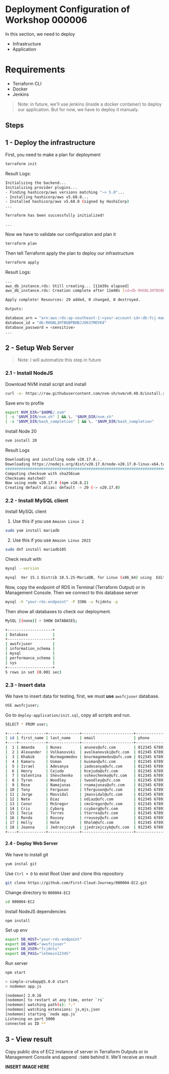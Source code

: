 # Deployment Configuration of Workshop 000006

In this section, we need to deploy

- Infrastructure
- Application

# Requirements

- Terraform CLI
- Docker
- Jenkins

> Note: in future, we'll use jenkins (inside a docker container) to deploy our application. But for now, we have to deploy it manualy.

## Steps

## 1 - Deploy the infrastructure

First, you need to make a plan for deployment

```bash
terraform init
```

Result Logs:

```bash
Initializing the backend...
Initializing provider plugins...
- Finding hashicorp/aws versions matching "~> 5.0"...
- Installing hashicorp/aws v5.68.0...
- Installed hashicorp/aws v5.68.0 (signed by HashiCorp)
...

Terraform has been successfully initialized!

...
```

Now we have to validate our configuration and plan it

```bash
terraform plan
```

Then tell Terraform apply the plan to deploy our infrastructure

```bash
terraform apply
```

Result Logs:

```bash
...
aws_db_instance.rds: Still creating... [11m39s elapsed]
aws_db_instance.rds: Creation complete after 11m48s [id=db-RHGNL3HTBGBPBHBJJO637MOYK4]

Apply complete! Resources: 29 added, 0 changed, 0 destroyed.

Outputs:

database_arn = "arn:aws:rds:ap-southeast-1:<your-account-id>:db:fcj-management-db-instance"
database_id = "db-RHGNL3HTBGBPBHBJJO637MOYK4"
database_password = <sensitive>
...
```

## 2 - Setup Web Server

> Note: I will automatize this step in future

### 2.1 - Install NodeJS

Download NVM install script and install

```bash
curl -o- https://raw.githubusercontent.com/nvm-sh/nvm/v0.40.0/install.sh | bash
```

Save env to profile

```bash
export NVM_DIR="$HOME/.nvm"
[ -s "$NVM_DIR/nvm.sh" ] && \. "$NVM_DIR/nvm.sh"
[ -s "$NVM_DIR/bash_completion" ] && \. "$NVM_DIR/bash_completion"
```

Install Node 20

```bash
nvm install 20
```

Result Logs

```bash
Downloading and installing node v20.17.0...
Downloading https://nodejs.org/dist/v20.17.0/node-v20.17.0-linux-x64.tar.xz...
####################################################################################################################################################################################################### 100.0%
Computing checksum with sha256sum
Checksums matched!
Now using node v20.17.0 (npm v10.8.2)
Creating default alias: default -> 20 (-> v20.17.0)
```

### 2.2 - Install MySQL client

Install MySQL client

1. Use this if you use `Amazon Linux 2`

```bash
sudo yum install mariadb
```

2. Use this if you use `Amazon Linux 2023`

```bash
sudo dnf install mariadb105
```

Check result with

```bash
mysql --version
```

```bash
mysql  Ver 15.1 Distrib 10.5.25-MariaDB, for Linux (x86_64) using  EditLine wrapper
```

Now, copy the endpoint of RDS in Terminal (Terraform Output) or in Management Console. Then we connect to this database server

```bash
mysql -h "your-rds-endpoint" -P 3306 -u fcjdntu -p
```

Then show all databases to check our deployment.

```bash
MySQL [(none)] > SHOW DATABASES;
```

```bash
+--------------------+
| Database           |
+--------------------+
| awsfcjuser         |
| information_schema |
| mysql              |
| performance_schema |
| sys                |
+--------------------+
5 rows in set (0.001 sec)
```

### 2.3 - Insert data

We have to insert data for testing, first, we must **use** `awsfcjuser` database.

```bash
USE awsfcjuser;
```

Go to `deploy-application/init.sql`, copy all scripts and run.

```bash
SELECT * FROM user;
```

```bash
+----+------------+--------------+-----------------------+---------------+----------+--------+
| id | first_name | last_name    | email                 | phone         | comments | status |
+----+------------+--------------+-----------------------+---------------+----------+--------+
|  1 | Amanda     | Nunes        | anunes@ufc.com        | 012345 678910 |          | active |
|  2 | Alexander  | Volkanovski  | avolkanovski@ufc.com  | 012345 678910 |          | active |
|  3 | Khabib     | Nurmagomedov | knurmagomedov@ufc.com | 012345 678910 |          | active |
|  4 | Kamaru     | Usman        | kusman@ufc.com        | 012345 678910 |          | active |
|  5 | Israel     | Adesanya     | iadesanya@ufc.com     | 012345 678910 |          | active |
|  6 | Henry      | Cejudo       | hcejudo@ufc.com       | 012345 678910 |          | active |
|  7 | Valentina  | Shevchenko   | vshevchenko@ufc.com   | 012345 678910 |          | active |
|  8 | Tyron      | Woodley      | twoodley@ufc.com      | 012345 678910 |          | active |
|  9 | Rose       | Namajunas    | rnamajunas@ufc.com    | 012345 678910 |          | active |
| 10 | Tony       | Ferguson     | tferguson@ufc.com     | 012345 678910 |          | active |
| 11 | Jorge      | Masvidal     | jmasvidal@ufc.com     | 012345 678910 |          | active |
| 12 | Nate       | Diaz         | ndiaz@ufc.com         | 012345 678910 |          | active |
| 13 | Conor      | McGregor     | cmcGregor@ufc.com     | 012345 678910 |          | active |
| 14 | Cris       | Cyborg       | ccyborg@ufc.com       | 012345 678910 |          | active |
| 15 | Tecia      | Torres       | ttorres@ufc.com       | 012345 678910 |          | active |
| 16 | Ronda      | Rousey       | rrousey@ufc.com       | 012345 678910 |          | active |
| 17 | Holly      | Holm         | hholm@ufc.com         | 012345 678910 |          | active |
| 18 | Joanna     | Jedrzejczyk  | jjedrzejczyk@ufc.com  | 012345 678910 |          | active |
+----+------------+--------------+-----------------------+---------------+----------+--------+
```

#### 2.4 - Deploy Web Server

We have to install git

```bash
yum instal git
```

Use `Ctrl + D` to exist Root User and clone this repository

```bash
git clone https://github.com/First-Cloud-Journey/000004-EC2.git
```

Change directory to `000004-EC2`

```bash
cd 000004-EC2
```

Install NodeJS dependencies

```bash
npm install
```

Set up env

```bash
export DB_HOST="your-rds-endpoint"
export DB_NAME="awsfcjuser"
export DB_USER="fcjdntu"
export DB_PASS="letmein12345"
```

Run server

```bash
npm start
```

```bash
> simple-crudapp@1.0.0 start
> nodemon app.js

[nodemon] 2.0.16
[nodemon] to restart at any time, enter `rs`
[nodemon] watching path(s): *.*
[nodemon] watching extensions: js,mjs,json
[nodemon] starting `node app.js`
Listening on port 5000
connected as ID **
```

## 3 - View result

Copy public dns of EC2 instance of server in Terraform Outputs or in Management Console and append `:5000` behind it. We'll receive an result

**INSERT IMAGE HERE**
